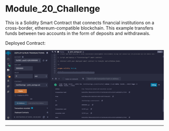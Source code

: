 # Module_20_Challenge

This is a Solidity Smart Contract that connects financial institutions on a cross-border, ethereum-compatible blockchain.  This example transfers funds between two accounts in the form of deposits and withdrawals.

Deployed Contract:

![deployed_contract](execution_results/deployed_contract.png)

---

